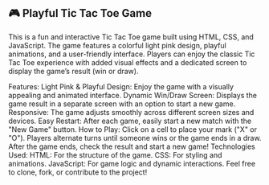 ## 🎮 Playful Tic Tac Toe Game 
This is a fun and interactive Tic Tac Toe game built using HTML, CSS, and JavaScript. The game features a colorful light pink design, playful animations, and a user-friendly interface. Players can enjoy the classic Tic Tac Toe experience with added visual effects and a dedicated screen to display the game’s result (win or draw).

Features:
Light Pink & Playful Design: Enjoy the game with a visually appealing and animated interface.
Dynamic Win/Draw Screen: Displays the game result in a separate screen with an option to start a new game.
Responsive: The game adjusts smoothly across different screen sizes and devices.
Easy Restart: After each game, easily start a new match with the "New Game" button.
How to Play:
Click on a cell to place your mark ("X" or "O").
Players alternate turns until someone wins or the game ends in a draw.
After the game ends, check the result and start a new game!
Technologies Used:
HTML: For the structure of the game.
CSS: For styling and animations.
JavaScript: For game logic and dynamic interactions.
Feel free to clone, fork, or contribute to the project!

